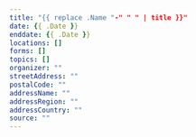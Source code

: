 ```yaml
---
title: "{{ replace .Name "-" " " | title }}"
date: {{ .Date }}
enddate: {{ .Date }}
locations: []
forms: []
topics: []
organizer: ""
streetAddress: ""
postalCode: ""
addressName: ""
addressRegion: ""
addressCountry: ""
source: ""
---
```

